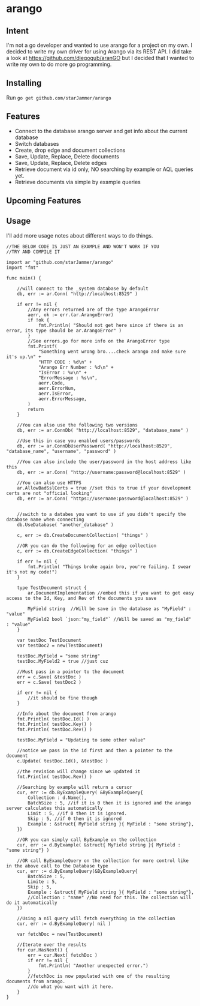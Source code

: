 arango
======

## Intent

I'm not a go developer and wanted to use arango for a project on my own.
I decided to write my own driver for using Arango via its REST API.
I did take a look at https://github.com/diegogub/aranGO but I decided
that I wanted to write my own to do more go programming.

## Installing

Run `go get github.com/starJammer/arango`

## Features

* Connect to the database arango server and get info about the current database
* Switch databases
* Create, drop edge and document collections
* Save, Update, Replace, Delete documents
* Save, Update, Replace, Delete edges
* Retrieve document via id only, NO searching by example or AQL queries yet.
* Retrieve documents via simple by example queries

## Upcoming Features


## Usage

I'll add more usage notes about different ways to do things.

    //THE BELOW CODE IS JUST AN EXAMPLE AND WON'T WORK IF YOU
    //TRY AND COMPILE IT

    import ar "github.com/starJammer/arango"
    import "fmt"

    func main() {
        
        //will connect to the _system database by default
        db, err := ar.Conn( "http://localhost:8529" )

        if err != nil {
            //Any errors returned are of the type ArangoError
            aerr, ok := err.(ar.ArangoError)
            if !ok {
                fmt.Println( "Should not get here since if there is an error, its type should be ar.ArangoError" )
            }
            //See errors.go for more info on the ArangoError type
            fmt.Printf(
                "Something went wrong bro....check arango and make sure it's up.\n" + 
                "HTTP CODE : %d\n" + 
                "Arango Err Number : %d\n" + 
                "IsError : %v\n" + 
                "ErrorMessage : %s\n",
                aerr.Code,
                aerr.ErrorNum,
                aerr.IsError,
                aerr.ErrorMessage,
            )
            return
        }

        //You can also use the following two versions
        db, err := ar.ConnDb( "http://localhost:8529", "database_name" )

        //Use this in case you enabled users/passwords
        db, err := ar.ConnDbUserPassword( "http://localhost:8529", "database_name", "username", "password" )
    
        //You can also include the user/password in the host address like this
        db, err := ar.Conn( "http://username:password@localhost:8529" )

        //You can also use HTTPS
        ar.AllowBadSslCerts = true //set this to true if your development certs are not "official looking"
        db, err := ar.Conn( "https://username:password@localhost:8529" )


        //switch to a databes you want to use if you didn't specify the database name when connecting
        db.UseDatabase( "another_database" )

        c, err := db.CreateDocumentCollection( "things" )

        //OR you can do the following for an edge collection
        c, err := db.CreateEdgeCollection( "things" )

        if err != nil {
            fmt.Println( "Things broke again bro, you're failing. I swear it's not my code!")
        }

        type TestDocument struct {
            ar.DocumentImplementation //embed this if you want to get easy access to the Id, Key, and Rev of the documents you save

            MyField string  //Will be save in the database as "MyField" : "value"
            MyField2 bool `json:"my_field"` //Will be saved as "my_field" : "value"
        }

        var testDoc TestDocument
        var testDoc2 = new(TestDocument)

        testDoc.MyField = "some string"
        testDoc.MyField2 = true //just cuz

        //Must pass in a pointer to the document
        err = c.Save( &testDoc )
        err = c.Save( testDoc2 )

        if err != nil {
            //it should be fine though
        }

        //Info about the document from arango
        fmt.Println( testDoc.Id() )
        fmt.Println( testDoc.Key() )
        fmt.Println( testDoc.Rev() )

        testDoc.MyField = "Updating to some other value"

        //notice we pass in the id first and then a pointer to the document
        c.Update( testDoc.Id(), &testDoc )
        
        //the revision will change since we updated it
        fmt.Println( testDoc.Rev() )

        //Searching by example will return a cursor
        cur, err := db.ByExampleQuery( &ByExampleQuery{
            Collection : d.Name(),
            BatchSize : 5, //if it is 0 then it is ignored and the arango server calculates this automatically
            Limit : 5, //if 0 then it is ignored.
            Skip : 5, //if 0 then it is ignored
            Example : &struct{ MyField string }{ MyField : "some string"},
        })

        //OR you can simply call ByExample on the collection
        cur, err := d.ByExample( &struct{ MyField string }{ MyField : "some string"} )

        //OR call ByExampleQuery on the collection for more control like in the above call to the Database type
        cur, err := d.ByExampleQuery(&ByExampleQuery{
            BatchSize : 5,
            Limite : 5,
            Skip : 5,
            Example : &struct{ MyField string }{ MyField : "some string"},
            //Collection : "name" //No need for this. The collection will do it automatically
        })

        //Using a nil query will fetch everything in the collection
        cur, err := d.ByExampleQuery( nil )

        var fetchDoc = new(TestDocument)

        //Iterate over the results
        for cur.HasNext() {
            err = cur.Next( fetchDoc )
            if err != nil {
                fmt.Println( "Another unexpected error.")
            }
            //fetchDoc is now populated with one of the resulting documents from arango.
            //do what you want with it here.
        }
    }
